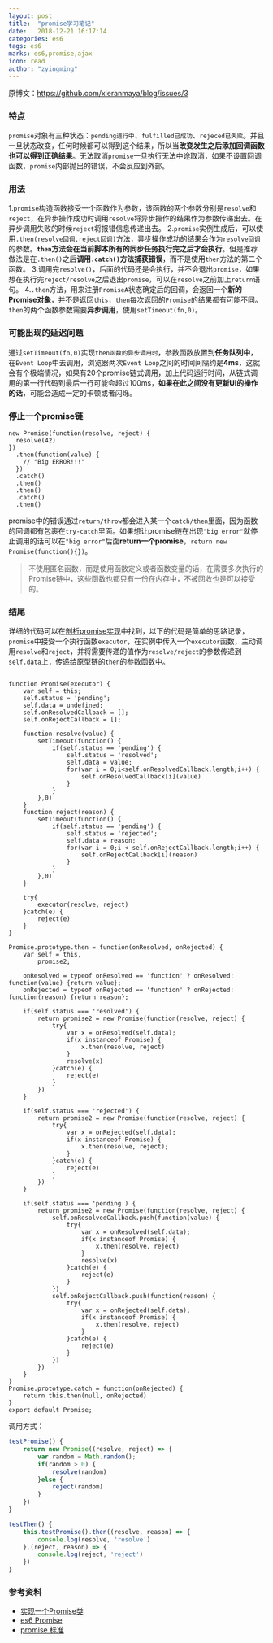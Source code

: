 ```yaml
---
layout: post
title:  "promise学习笔记"
date:   2018-12-21 16:17:14
categories: es6
tags: es6
marks: es6,promise,ajax
icon: read
author: "zyingming"
---
```

原博文：https://github.com/xieranmaya/blog/issues/3

### 特点
`promise`对象有三种状态：`pending进行中`、`fulfilled已成功`、`rejeced已失败`。并且一旦状态改变，任何时候都可以得到这个结果，所以当**改变发生之后添加回调函数也可以得到正确结果**。无法取消`promise`一旦执行无法中途取消，如果不设置回调函数，`promise`内部抛出的错误，不会反应到外部。
### 用法
1.`promise`构造函数接受一个函数作为参数，该函数的两个参数分别是`resolve`和`reject`，在异步操作成功时调用`resolve`将异步操作的结果作为参数传递出去。在异步调用失败的时候`reject`将报错信息传递出去。
2.`promise`实例生成后，可以使用`.then(resolve回调,reject回调)`方法，异步操作成功的结果会作为`resolve回调`的参数。**`then`方法会在当前脚本所有的同步任务执行完之后才会执行**。但是推荐做法是在`.then()`之后**调用`.catch()`方法捕获错误**，而不是使用`then`方法的第二个函数。
3.调用完`resolve()`，后面的代码还是会执行，并不会退出`promise`，如果想在执行完`reject/resolve`之后退出`promise`，可以在`resolve`之前加上`return`语句。
4.`.then`方法，用来注册`PromiseA`状态确定后的回调，会返回一个**新的Promise对象**，并不是返回`this`，`then`每次返回的`Promise`的结果都有可能不同。`then`的两个函数参数需要**异步调用**，使用`setTimeout(fn,0)`。
### 可能出现的延迟问题
通过`setTimeout(fn,0)`实现`then函数的异步调用时`，参数函数放置到**任务队列中**，在`Event Loop`中去调用，浏览器两次`Event Loop`之间的时间间隔约是**4ms**，这就会有个极端情况，如果有20个promise链式调用，加上代码运行时间，从链式调用的第一行代码到最后一行可能会超过100ms，**如果在此之间没有更新UI的操作的话**，可能会造成一定的卡顿或者闪烁。
### 停止一个promise链

```javascrpt
new Promise(function(resolve, reject) {
  resolve(42)
})
  .then(function(value) {
    // "Big ERROR!!!"
  })
  .catch()
  .then()
  .then()
  .catch()
  .then()
```

promise中的错误通过`return/throw`都会进入某一个`catch/then`里面，因为函数的回调都有包裹在`try-catch`里面。如果想让promise链在出现`"big error"`就停止调用的话可以在`"big error"`后面**return一个promise**，`return new Promise(function(){})`。

>不使用匿名函数，而是使用函数定义或者函数变量的话，在需要多次执行的Promise链中，这些函数也都只有一份在内存中，不被回收也是可以接受的。

### 结尾
详细的代码可以在[剖析promise实现](https://github.com/xieranmaya/blog/issues/3)中找到，以下的代码是简单的思路记录，`promise`中接受一个执行函数`executor`，在实例中传入一个`executor`函数，主动调用`resolve`和`reject`，并将需要传递的值作为`resolve/reject`的参数传递到`self.data`上，传递给原型链的`then`的参数函数中。

```javascrpt

function Promise(executor) {
	var self = this;
	self.status = 'pending';
	self.data = undefined;
	self.onResolvedCallback = [];
	self.onRejectCallback = [];

	function resolve(value) {
		setTimeout(function() {
			if(self.status == 'pending') {
				self.status = 'resolved';
				self.data = value;
				for(var i = 0;i<self.onResolvedCallback.length;i++) {
					self.onResolvedCallback[i](value)
				}
			}
		},0)
	}
	function reject(reason) {
		setTimeout(function() {
			if(self.status == 'pending') {
				self.status = 'rejected';
				self.data = reason;
				for(var i = 0;i < self.onRejectCallback.length;i++) {
					self.onRejectCallback[i](reason)
				}
			}
		},0)
	}

	try{
		executor(resolve, reject)
	}catch(e) {
		reject(e)
	}
}

Promise.prototype.then = function(onResolved, onRejected) {
	var self = this,
		promise2;

	onResolved = typeof onResolved == 'function' ? onResolved: function(value) {return value};
	onRejected = typeof onRejected == 'function' ? onRejected: function(reason) {return reason};

	if(self.status === 'resolved') {
		return promise2 = new Promise(function(resolve, reject) {
			try{
				var x = onResolved(self.data);
				if(x instanceof Promise) {
					x.then(resolve, reject)
				}
				resolve(x)
			}catch(e) {
				reject(e)
			}
		})
	}

	if(self.status === 'rejected') {
		return promise2 = new Promise(function(resolve, reject) {
			try{
				var x = onRejected(self.data);
				if(x instanceof Promise) {
					x.then(resolve, reject);
				}
			}catch(e) {
				reject(e)
			}
		})
	}

	if(self.status === 'pending') {
		return promise2 = new Promise(function(resolve, reject) {
			self.onResolvedCallback.push(function(value) {
				try{
					var x = onResolved(self.data);
					if(x instanceof Promise) {
						x.then(resolve, reject)
					}
					resolve(x)
				}catch(e) {
					reject(e)
				}
			})
			self.onRejectCallback.push(function(reason) {
				try{
					var x = onRejected(self.data);
					if(x instanceof Promise) {
						x.then(resolve, reject)
					}
				}catch(e) {
					reject(e)
				}
			})
		})
	}
}
Promise.prototype.catch = function(onRejected) {
	return this.then(null, onRejected)
}
export default Promise;
```
调用方式：

```javascript
testPromise() {
	return new Promise((resolve, reject) => {
		var random = Math.random();
		if(random > 0) {
			resolve(random)
		}else {
			reject(random)
		}
	})
}

testThen() {
	this.testPromise().then((resolve, reason) => {
		console.log(resolve, 'resolve')
	},(reject, reason) => {
		console.log(reject, 'reject')
	})
}
```

### 参考资料
- [实现一个Promise类](https://github.com/xieranmaya/blog/issues/3)
- [es6 Promise](http://es6.ruanyifeng.com/#docs/promise)
- [promise 标准](https://promisesaplus.com/#point-46)
